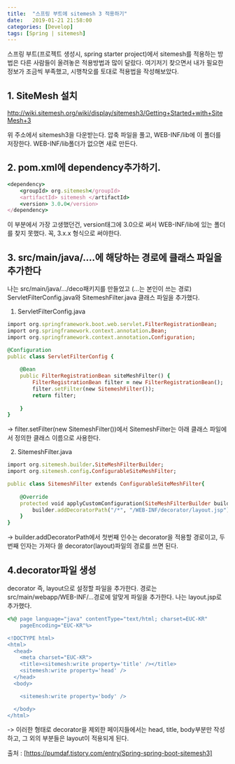 ```yaml
---
title:  "스프링 부트에 sitemesh 3 적용하기"
date:   2019-01-21 21:58:00
categories: [Develop]
tags: [Spring | sitemesh]
---
```


스프링 부트(프로젝트 생성시, spring starter project)에서 sitemesh를 적용하는 방법은 다른 사람들이 올려놓은 적용방법과 많이 달랐다.
여기저기 찾으면서 내가 필요한 정보가 조금씩 부족했고, 시행착오를 토대로 적용법을 작성해보았다.

## 1. SiteMesh 설치 

http://wiki.sitemesh.org/wiki/display/sitemesh3/Getting+Started+with+SiteMesh+3

위 주소에서 sitemesh3을 다운받는다.
압축 파일을 풀고, WEB-INF/lib에 이 폴더를 저장한다.
WEB-INF/lib폴더가 없으면 새로 만든다.


## 2. pom.xml에 dependency추가하기.

```ruby
<dependency>
	<groupId> org.sitemesh</groupId>
	<artifactId> sitemesh </artifactId>
	<version> 3.0.0</version> 
</dependency>
```

이 부분에서 가장 고생했던건, version태그에 3.0으로 써서 WEB-INF/lib에 있는 폴더를 찾지 못했다.
꼭, 3.x.x 형식으로 써야한다.


## 3. src/main/java/....에 해당하는 경로에 클래스 파일을 추가한다
나는 src/main/java/.../deco패키지를 만들었고 (...는 본인이 쓰는 경로)
ServletFilterConfig.java와 SitemeshFilter.java 클래스 파일을 추가했다.

1. ServletFilterConfig.java


```ruby
import org.springframework.boot.web.servlet.FilterRegistrationBean;
import org.springframework.context.annotation.Bean;
import org.springframework.context.annotation.Configuration;

@Configuration
public class ServletFilterConfig {
		
	@Bean
	public FilterRegistrationBean siteMeshFilter() {
		FilterRegistrationBean filter = new FilterRegistrationBean();
		filter.setFilter(new SitemeshFilter());	
		return filter;
		
	}	
}
```


-> filter.setFilter(new SitemeshFilter())에서 SitemeshFilter는 아래 클래스 파일에서 정의한 클래스 이름으로 사용한다. 

2. SitemeshFilter.java


```ruby
import org.sitemesh.builder.SiteMeshFilterBuilder;
import org.sitemesh.config.ConfigurableSiteMeshFilter;

public class SitemeshFilter extends ConfigurableSiteMeshFilter{
	
	@Override
	protected void applyCustomConfiguration(SiteMeshFilterBuilder builder) {
		builder.addDecoratorPath("/*", "/WEB-INF/decorator/layout.jsp");
	}
}

```


-> builder.addDecoratorPath에서 첫번째 인수는 decorator을 적용할 경로이고, 두번째 인자는 가져다 쓸 decorator(layout)파일의 경로를 쓰면 된다.

## 4.decorator파일 생성

decorator 즉, layout으로 설정할 파일을 추가한다.
경로는 src/main/webapp/WEB-INF/...경로에 알맞게 파일을 추가한다. 나는 layout.jsp로 추가했다.


```ruby
<%@ page language="java" contentType="text/html; charset=EUC-KR"
	pageEncoding="EUC-KR"%>

<!DOCTYPE html>
<html>
  <head>
    <meta charset="EUC-KR">
    <title><sitemesh:write property='title' /></title>
    <sitemesh:write property='head' />
  </head>
  <body>

    <sitemesh:write property='body' />

  </body>
</html>

```

-> 이러한 형태로 decorator을 제외한 페이지들에서는 head, title, body부분만 작성하고, 그 외의 부분들은 layout이 적용되게 된다.




출처 : [https://pumdaf.tistory.com/entry/Spring-spring-boot-sitemesh3]
